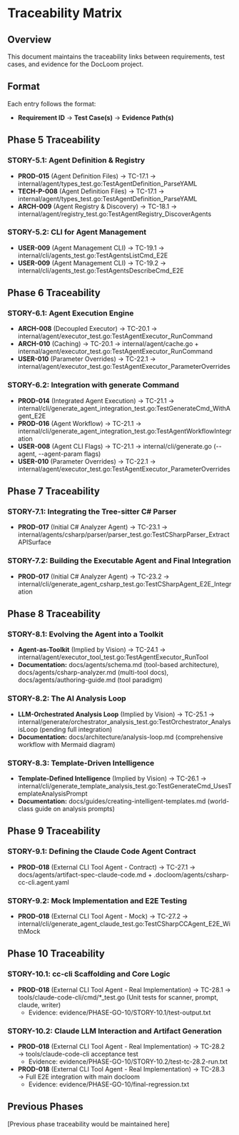 # Traceability Matrix

## Overview
This document maintains the traceability links between requirements, test cases, and evidence for the DocLoom project.

## Format
Each entry follows the format:
- **Requirement ID** → **Test Case(s)** → **Evidence Path(s)**

## Phase 5 Traceability

### STORY-5.1: Agent Definition & Registry
- **PROD-015** (Agent Definition Files) → TC-17.1 → internal/agent/types_test.go:TestAgentDefinition_ParseYAML
- **TECH-P-008** (Agent Definition Files) → TC-17.1 → internal/agent/types_test.go:TestAgentDefinition_ParseYAML
- **ARCH-009** (Agent Registry & Discovery) → TC-18.1 → internal/agent/registry_test.go:TestAgentRegistry_DiscoverAgents

### STORY-5.2: CLI for Agent Management
- **USER-009** (Agent Management CLI) → TC-19.1 → internal/cli/agents_test.go:TestAgentsListCmd_E2E
- **USER-009** (Agent Management CLI) → TC-19.2 → internal/cli/agents_test.go:TestAgentsDescribeCmd_E2E

## Phase 6 Traceability

### STORY-6.1: Agent Execution Engine
- **ARCH-008** (Decoupled Executor) → TC-20.1 → internal/agent/executor_test.go:TestAgentExecutor_RunCommand
- **ARCH-010** (Caching) → TC-20.1 → internal/agent/cache.go + internal/agent/executor_test.go:TestAgentExecutor_RunCommand
- **USER-010** (Parameter Overrides) → TC-22.1 → internal/agent/executor_test.go:TestAgentExecutor_ParameterOverrides

### STORY-6.2: Integration with generate Command
- **PROD-014** (Integrated Agent Execution) → TC-21.1 → internal/cli/generate_agent_integration_test.go:TestGenerateCmd_WithAgent_E2E
- **PROD-016** (Agent Workflow) → TC-21.1 → internal/cli/generate_agent_integration_test.go:TestAgentWorkflowIntegration
- **USER-008** (Agent CLI Flags) → TC-21.1 → internal/cli/generate.go (--agent, --agent-param flags)
- **USER-010** (Parameter Overrides) → TC-22.1 → internal/agent/executor_test.go:TestAgentExecutor_ParameterOverrides

## Phase 7 Traceability

### STORY-7.1: Integrating the Tree-sitter C# Parser
- **PROD-017** (Initial C# Analyzer Agent) → TC-23.1 → internal/agents/csharp/parser/parser_test.go:TestCSharpParser_ExtractAPISurface

### STORY-7.2: Building the Executable Agent and Final Integration  
- **PROD-017** (Initial C# Analyzer Agent) → TC-23.2 → internal/cli/generate_agent_csharp_test.go:TestCSharpAgent_E2E_Integration

## Phase 8 Traceability

### STORY-8.1: Evolving the Agent into a Toolkit
- **Agent-as-Toolkit** (Implied by Vision) → TC-24.1 → internal/agent/executor_tool_test.go:TestAgentExecutor_RunTool
- **Documentation:** docs/agents/schema.md (tool-based architecture), docs/agents/csharp-analyzer.md (multi-tool docs), docs/agents/authoring-guide.md (tool paradigm)

### STORY-8.2: The AI Analysis Loop
- **LLM-Orchestrated Analysis Loop** (Implied by Vision) → TC-25.1 → internal/generate/orchestrator_analysis_test.go:TestOrchestrator_AnalysisLoop (pending full integration)
- **Documentation:** docs/architecture/analysis-loop.md (comprehensive workflow with Mermaid diagram)

### STORY-8.3: Template-Driven Intelligence
- **Template-Defined Intelligence** (Implied by Vision) → TC-26.1 → internal/cli/generate_template_analysis_test.go:TestGenerateCmd_UsesTemplateAnalysisPrompt
- **Documentation:** docs/guides/creating-intelligent-templates.md (world-class guide on analysis prompts)

## Phase 9 Traceability

### STORY-9.1: Defining the Claude Code Agent Contract
- **PROD-018** (External CLI Tool Agent - Contract) → TC-27.1 → docs/agents/artifact-spec-claude-code.md + .docloom/agents/csharp-cc-cli.agent.yaml

### STORY-9.2: Mock Implementation and E2E Testing
- **PROD-018** (External CLI Tool Agent - Mock) → TC-27.2 → internal/cli/generate_agent_claude_test.go:TestCSharpCCAgent_E2E_WithMock

## Phase 10 Traceability

### STORY-10.1: cc-cli Scaffolding and Core Logic
- **PROD-018** (External CLI Tool Agent - Real Implementation) → TC-28.1 → tools/claude-code-cli/cmd/*_test.go (Unit tests for scanner, prompt, claude, writer)
  - Evidence: evidence/PHASE-GO-10/STORY-10.1/test-output.txt

### STORY-10.2: Claude LLM Interaction and Artifact Generation
- **PROD-018** (External CLI Tool Agent - Real Implementation) → TC-28.2 → tools/claude-code-cli acceptance test
  - Evidence: evidence/PHASE-GO-10/STORY-10.2/test-tc-28.2-run.txt
- **PROD-018** (External CLI Tool Agent - Real Implementation) → TC-28.3 → Full E2E integration with main docloom
  - Evidence: evidence/PHASE-GO-10/final-regression.txt

## Previous Phases
[Previous phase traceability would be maintained here]
